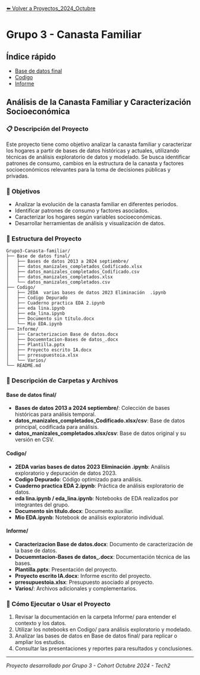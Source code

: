 [⬅️ Volver a Proyectos_2024_Octubre](/Proyectos_2024_Octubre)

# Grupo 3 - Canasta Familiar

## Índice rápido
- [Base de datos final](/Proyectos_2024_Octubre/Grupo3-Canasta-familiar/Base%20de%20datos%20final)
- [Codigo](/Proyectos_2024_Octubre/Grupo3-Canasta-familiar/Codigo)
- [Informe](/Proyectos_2024_Octubre/Grupo3-Canasta-familiar/Informe)

## Análisis de la Canasta Familiar y Caracterización Socioeconómica

### 📋 Descripción del Proyecto

Este proyecto tiene como objetivo analizar la canasta familiar y caracterizar los hogares a partir de bases de datos históricas y actuales, utilizando técnicas de análisis exploratorio de datos y modelado. Se busca identificar patrones de consumo, cambios en la estructura de la canasta y factores socioeconómicos relevantes para la toma de decisiones públicas y privadas.

### 🎯 Objetivos
- Analizar la evolución de la canasta familiar en diferentes periodos.
- Identificar patrones de consumo y factores asociados.
- Caracterizar los hogares según variables socioeconómicas.
- Desarrollar herramientas de análisis y visualización de datos.

### 📁 Estructura del Proyecto

```
Grupo3-Canasta-familiar/
├── Base de datos final/
│   ├── Bases de datos 2013 a 2024 septiembre/
│   ├── datos_manizales_completados_Codificado.xlsx
│   ├── datos_manizales_completados_Codificado.csv
│   ├── datos_manizales_completados.xlsx
│   └── datos_manizales_completados.csv
├── Codigo/
│   ├── 2EDA  varias bases de datos 2023 Eliminación  .ipynb
│   ├── Codigo Depurado
│   ├── Cuaderno practica EDA 2.ipynb
│   ├── eda lina.ipynb
│   ├── eda_lina.ipynb
│   ├── Documento sin título.docx
│   └── Mio EDA.ipynb
├── Informe/
│   ├── Caracterizacion Base de datos.docx
│   ├── Docuemntacion-Bases de datos_.docx
│   ├── Plantilla.pptx
│   ├── Proyecto escrito IA.docx
│   ├── prresupuestoia.xlsx
│   └── Varios/
└── README.md
```

### 📂 Descripción de Carpetas y Archivos

#### Base de datos final/
- **Bases de datos 2013 a 2024 septiembre/**: Colección de bases históricas para análisis temporal.
- **datos_manizales_completados_Codificado.xlsx/csv**: Base de datos principal, codificada para análisis.
- **datos_manizales_completados.xlsx/csv**: Base de datos original y su versión en CSV.

#### Codigo/
- **2EDA  varias bases de datos 2023 Eliminación  .ipynb**: Análisis exploratorio y depuración de datos 2023.
- **Codigo Depurado**: Código optimizado para análisis.
- **Cuaderno practica EDA 2.ipynb**: Práctica de análisis exploratorio de datos.
- **eda lina.ipynb / eda_lina.ipynb**: Notebooks de EDA realizados por integrantes del grupo.
- **Documento sin título.docx**: Documento auxiliar.
- **Mio EDA.ipynb**: Notebook de análisis exploratorio individual.

#### Informe/
- **Caracterizacion Base de datos.docx**: Documento de caracterización de la base de datos.
- **Docuemntacion-Bases de datos_.docx**: Documentación técnica de las bases.
- **Plantilla.pptx**: Presentación del proyecto.
- **Proyecto escrito IA.docx**: Informe escrito del proyecto.
- **prresupuestoia.xlsx**: Presupuesto asociado al proyecto.
- **Varios/**: Archivos adicionales y complementarios.

### 🚀 Cómo Ejecutar o Usar el Proyecto

1. Revisar la documentación en la carpeta Informe/ para entender el contexto y los datos.
2. Utilizar los notebooks en Codigo/ para análisis exploratorio y modelado.
3. Analizar las bases de datos en Base de datos final/ para replicar o ampliar los estudios.
4. Consultar las presentaciones y reportes para resultados y conclusiones.

---

*Proyecto desarrollado por Grupo 3 - Cohort Octubre 2024 - Tech2* 